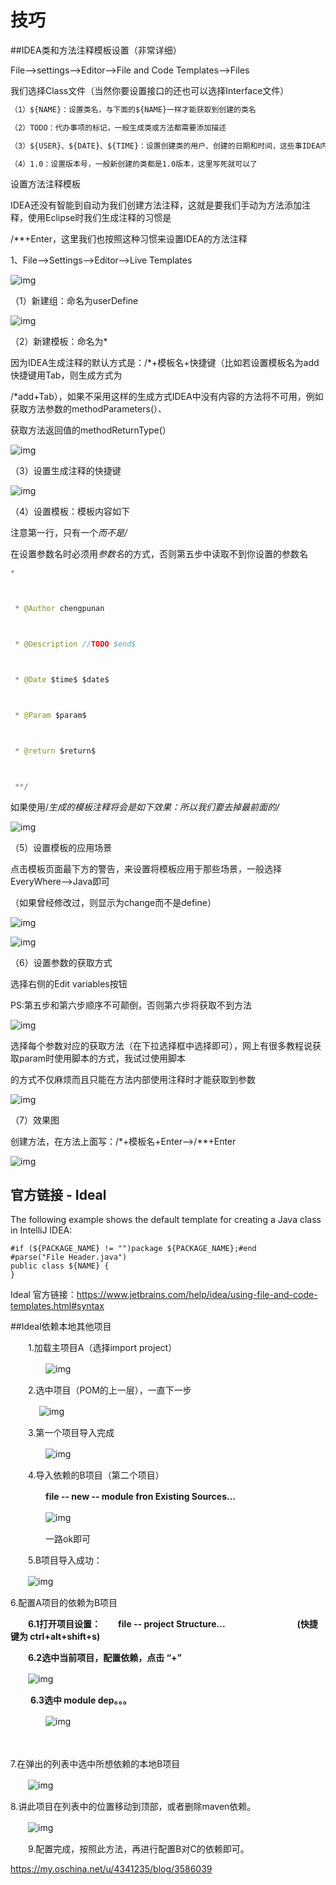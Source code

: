 # 技巧

##IDEA类和方法注释模板设置（非常详细）

File-->settings-->Editor-->File and Code Templates-->Files

我们选择Class文件（当然你要设置接口的还也可以选择Interface文件）

```txt
（1）${NAME}：设置类名，与下面的${NAME}一样才能获取到创建的类名

（2）TODO：代办事项的标记，一般生成类或方法都需要添加描述

（3）${USER}、${DATE}、${TIME}：设置创建类的用户、创建的日期和时间，这些事IDEA内置的方法，还有一些其他的方法在绿色框标注的位置，比如你想添加项目名则可以使用${PROJECT_NAME}

（4）1.0：设置版本号，一般新创建的类都是1.0版本，这里写死就可以了
```



设置方法注释模板

IDEA还没有智能到自动为我们创建方法注释，这就是要我们手动为方法添加注释，使用Eclipse时我们生成注释的习惯是

/**+Enter，这里我们也按照这种习惯来设置IDEA的方法注释

1、File-->Settings-->Editor-->Live Templates

![img](https://img-blog.csdn.net/20180111101422713?watermark/2/text/aHR0cDovL2Jsb2cuY3Nkbi5uZXQveGlhb2xpdWxhbmcwMzI0/font/5a6L5L2T/fontsize/400/fill/I0JBQkFCMA==/dissolve/70/gravity/SouthEast)

（1）新建组：命名为userDefine

![img](https://img-blog.csdn.net/20180111101509270?watermark/2/text/aHR0cDovL2Jsb2cuY3Nkbi5uZXQveGlhb2xpdWxhbmcwMzI0/font/5a6L5L2T/fontsize/400/fill/I0JBQkFCMA==/dissolve/70/gravity/SouthEast)

（2）新建模板：命名为*

因为IDEA生成注释的默认方式是：/*+模板名+快捷键（比如若设置模板名为add快捷键用Tab，则生成方式为

/*add+Tab），如果不采用这样的生成方式IDEA中没有内容的方法将不可用，例如获取方法参数的methodParameters(）、

获取方法返回值的methodReturnType(）

![img](https://img-blog.csdn.net/20180111101620220?watermark/2/text/aHR0cDovL2Jsb2cuY3Nkbi5uZXQveGlhb2xpdWxhbmcwMzI0/font/5a6L5L2T/fontsize/400/fill/I0JBQkFCMA==/dissolve/70/gravity/SouthEast)

（3）设置生成注释的快捷键

![img](https://img-blog.csdn.net/20180111102440886?watermark/2/text/aHR0cDovL2Jsb2cuY3Nkbi5uZXQveGlhb2xpdWxhbmcwMzI0/font/5a6L5L2T/fontsize/400/fill/I0JBQkFCMA==/dissolve/70/gravity/SouthEast)

（4）设置模板：模板内容如下

注意第一行，只有一个*而不是/*

在设置参数名时必须用${参数名}$的方式，否则第五步中读取不到你设置的参数名

```java
*



 * @Author chengpunan



 * @Description //TODO $end$



 * @Date $time$ $date$



 * @Param $param$



 * @return $return$



 **/
```

如果使用/*生成的模板注释将会是如下效果：所以我们要去掉最前面的/*

![img](https://img-blog.csdn.net/20180111102738652?watermark/2/text/aHR0cDovL2Jsb2cuY3Nkbi5uZXQveGlhb2xpdWxhbmcwMzI0/font/5a6L5L2T/fontsize/400/fill/I0JBQkFCMA==/dissolve/70/gravity/SouthEast)

（5）设置模板的应用场景

点击模板页面最下方的警告，来设置将模板应用于那些场景，一般选择EveryWhere-->Java即可

（如果曾经修改过，则显示为change而不是define）

![img](https://img-blog.csdn.net/20180111103636249?watermark/2/text/aHR0cDovL2Jsb2cuY3Nkbi5uZXQveGlhb2xpdWxhbmcwMzI0/font/5a6L5L2T/fontsize/400/fill/I0JBQkFCMA==/dissolve/70/gravity/SouthEast)

![img](https://img-blog.csdn.net/20180111103825818?watermark/2/text/aHR0cDovL2Jsb2cuY3Nkbi5uZXQveGlhb2xpdWxhbmcwMzI0/font/5a6L5L2T/fontsize/400/fill/I0JBQkFCMA==/dissolve/70/gravity/SouthEast)

（6）设置参数的获取方式

选择右侧的Edit variables按钮

PS:第五步和第六步顺序不可颠倒，否则第六步将获取不到方法

![img](https://img-blog.csdn.net/20180111102925939?watermark/2/text/aHR0cDovL2Jsb2cuY3Nkbi5uZXQveGlhb2xpdWxhbmcwMzI0/font/5a6L5L2T/fontsize/400/fill/I0JBQkFCMA==/dissolve/70/gravity/SouthEast)

选择每个参数对应的获取方法（在下拉选择框中选择即可），网上有很多教程说获取param时使用脚本的方式，我试过使用脚本

的方式不仅麻烦而且只能在方法内部使用注释时才能获取到参数

![img](https://img-blog.csdn.net/20180111103058459?watermark/2/text/aHR0cDovL2Jsb2cuY3Nkbi5uZXQveGlhb2xpdWxhbmcwMzI0/font/5a6L5L2T/fontsize/400/fill/I0JBQkFCMA==/dissolve/70/gravity/SouthEast)

（7）效果图

创建方法，在方法上面写：/*+模板名+Enter-->/**+Enter

![img](https://img-blog.csdn.net/20180111104034543?watermark/2/text/aHR0cDovL2Jsb2cuY3Nkbi5uZXQveGlhb2xpdWxhbmcwMzI0/font/5a6L5L2T/fontsize/400/fill/I0JBQkFCMA==/dissolve/70/gravity/SouthEast)

 

## 官方链接 - Ideal

The following example shows the default template for creating a Java class in IntelliJ IDEA:

```velocity
#if (${PACKAGE_NAME} != "")package ${PACKAGE_NAME};#end
#parse("File Header.java")
public class ${NAME} {
}
```

Ideal 官方链接：https://www.jetbrains.com/help/idea/using-file-and-code-templates.html#syntax



##Ideal依赖本地其他项目



　　1.加载主项目A（选择import project）

　　　　![img](https://oscimg.oschina.net/oscnet/6ce0590329d116366aef52380cbad235ff1.png)

　　2.选中项目（POM的上一层），一直下一步

　　　 ![img](https://oscimg.oschina.net/oscnet/e5b0566999624bf867ff325bfea1e4887a8.png)

 

　　3.第一个项目导入完成

　　　　![img](https://oscimg.oschina.net/oscnet/1f91aecbc6cef507ae102159ebac5274de0.png)

　　4.导入依赖的B项目（第二个项目）

　　　　**file -- new -- module fron Existing Sources...**

　　　　![img](https://oscimg.oschina.net/oscnet/de36f8f9f49d71a5b6a3ad04af7b0b46e98.png)

　　　　一路ok即可

　　5.B项目导入成功：

　　![img](https://oscimg.oschina.net/oscnet/dec5c8f0ea4fc3749e7949de9c9f7f86bd0.png)

6.配置A项目的依赖为B项目

　　**6.1打开项目设置：　　file -- project Structure... 　　　　　　　　(快捷键为 ctrl+alt+shift+s)**

　　**6.2选中当前项目，配置依赖，点击 “+”**

　　![img](https://oscimg.oschina.net/oscnet/b5528236e8aca2d994dd6e7f750bf76ce92.png)

　　 **6.3选中 module dep。。。**

　　　　![img](https://img2018.cnblogs.com/blog/1652800/201904/1652800-20190404165426217-1770340810.png)

 

 　

7.在弹出的列表中选中所想依赖的本地B项目 

　　![img](https://oscimg.oschina.net/oscnet/9cfba4b93254232e3149ff8306df445ecf4.png)

8.讲此项目在列表中的位置移动到顶部，或者删除maven依赖。

　　![img](https://oscimg.oschina.net/oscnet/cba1908d77fa66c70aaf9fe385187f74ab1.png)

 

　　9.配置完成，按照此方法，再进行配置B对C的依赖即可。



https://my.oschina.net/u/4341235/blog/3586039